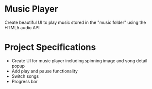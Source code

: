 # Music Player
Create beautiful UI to play music stored in the "music folder" using the HTML5 audio API

# Project Specifications
* Create UI for music player including spinning image and song detail popup
* Add play and pause functionality
* Switch songs
* Progress bar